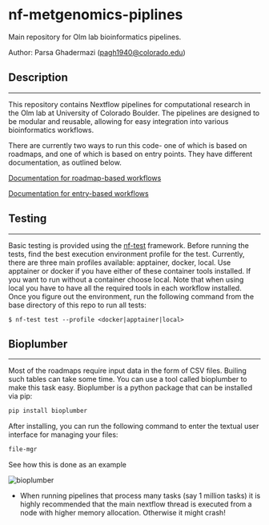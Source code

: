 # nf-metgenomics-piplines

Main repository for  Olm lab bioinformatics pipelines.

Author: Parsa Ghadermazi (pagh1940@colorado.edu)

## Description
-----
This repository contains Nextflow pipelines for computational research in the Olm lab at University of Colorado Boulder. The pipelines are designed to be modular and reusable, allowing for easy integration into various bioinformatics workflows. 

There are currently two ways to run this code- one of which is based on roadmaps, and one of which is based on entry points. They have different documentation, as outlined below.

[Documentation for roadmap-based workflows](docs/roadmaps.md)

[Documentation for entry-based workflows](docs/entries.md)

## Testing
-----

Basic testing is provided using the [nf-test](https://www.nf-test.com) framework.
Before running the tests, find the best execution environment profile for the test. Currently, there are three main profiles available: apptainer, docker, local. Use apptainer or docker if you have either of these container tools installed. If you want to run without a container choose local. Note that when using local you have to have all the required tools in each workflow installed. Once you figure out the environment, run the following command from the base directory of this repo to run all tests:

```
$ nf-test test --profile <docker|apptainer|local> 

```

## Bioplumber
-----

Most of the roadmaps require input data in the form of CSV files. Builing such tables can take some time. You can use a tool called bioplumber to make this task easy. Bioplumber is a python package that can be installed via pip:

```bash
pip install bioplumber
```
After installing, you can run the following command to enter the textual user interface for managing your files:
```bash
file-mgr
```
See how this is done as an example 

![bioplumber](/imgs/bioplumber.gif)

- When running pipelines that process many tasks (say 1 million tasks) it is highly recommended that the main nextflow thread is executed from a node with higher memory allocation. Otherwise it might crash!
